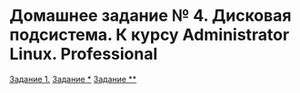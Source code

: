 # Домашнее задание № 4. Дисковая подсистема. К курсу Administrator Linux. Professional

[Задание 1.](https://github.com/KasperWPS/lesson5multipledevices/level_0)
[Задание *](https://github.com/KasperWPS/lesson5multipledevices/level_1)
[Задание **](https://github.com/KasperWPS/lesson5multipledevices/level_2)
